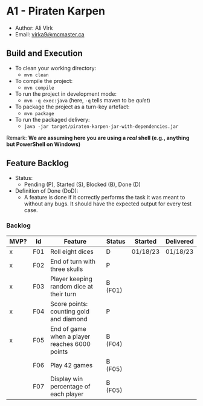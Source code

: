 # A1 - Piraten Karpen

  * Author: Ali Virk
  * Email: virka9@mcmaster.ca

## Build and Execution

  * To clean your working directory:
    * `mvn clean`
  * To compile the project:
    * `mvn compile`
  * To run the project in development mode:
    * `mvn -q exec:java` (here, `-q` tells maven to be _quiet_)
  * To package the project as a turn-key artefact:
    * `mvn package`
  * To run the packaged delivery:
    * `java -jar target/piraten-karpen-jar-with-dependencies.jar` 

Remark: **We are assuming here you are using a _real_ shell (e.g., anything but PowerShell on Windows)**

## Feature Backlog

 * Status: 
   * Pending (P), Started (S), Blocked (B), Done (D)
 * Definition of Done (DoD):
   * A feature is done if it correctly performs the task it was meant to without any bugs. It should have the expected output for every test case.

### Backlog 

| MVP? | Id  | Feature                                       | Status  | Started  | Delivered  |
|------|-----|-----------------------------------------------|---------|----------|------------|
| x    | F01 | Roll eight dices                              | D       | 01/18/23 | 01/18/23   |
| x    | F02 | End of turn with three skulls                 | P       |          |
| x    | F03 | Player keeping random dice at their turn      | B (F01) |          |
| x    | F04 | Score points: counting gold and diamond       | P       |          | 
| x    | F05 | End of game when a player reaches 6000 points | B (F04) |          | 
|      | F06 | Play 42 games                                 | B (F05) |          |
|      | F07 | Display win percentage of each player         | B (F05) |          |

